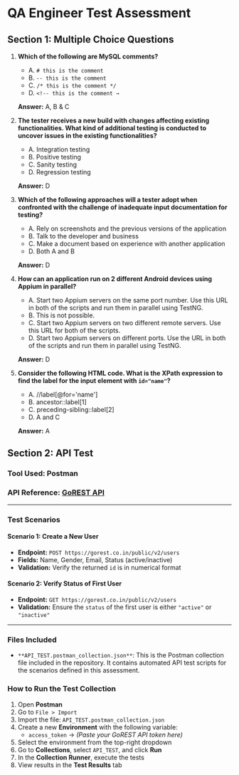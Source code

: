 # QA Engineer Test Assessment

## Section 1: Multiple Choice Questions

1. **Which of the following are MySQL comments?**    
   - A. `# this is the comment`  
   - B. `-- this is the comment`  
   - C. `/* this is the comment */`  
   - D. `<!-- this is the comment →`
   
   **Answer:** A, B & C

2. **The tester receives a new build with changes affecting existing functionalities. What kind of additional testing is conducted to uncover issues in the existing functionalities?**  
   - A. Integration testing
   - B. Positive testing
   - C. Sanity testing
   - D. Regression testing
   
   **Answer:** D

3. **Which of the following approaches will a tester adopt when confronted with the challenge of inadequate input documentation for testing?**    
   - A. Rely on screenshots and the previous versions of the application  
   - B. Talk to the developer and business  
   - C. Make a document based on experience with another application
   - D. Both A and B
   
   **Answer:** D

4. **How can an application run on 2 different Android devices using Appium in parallel?**    
   - A. Start two Appium servers on the same port number. Use this URL in both of the scripts
        and run them in parallel using TestNG.
   - B. This is not possible.
   - C. Start two Appium servers on two different remote servers. Use this URL for both of the
        scripts.
   - D. Start two Appium servers on different ports. Use the URL in both of the scripts and run
         them in parallel using TestNG.
   
   **Answer:** D


5. **Consider the following HTML code. What is the XPath expression to find the label for the input element with `id="name"`?**  
   - A. //label[@for='name']
   - B. ancestor::label[1]
   - C. preceding-sibling::label[2]
   - D. A and C
   
   **Answer:** A


## Section 2: API Test

### Tool Used: Postman

### API Reference: [GoREST API](https://gorest.co.in)

---

### Test Scenarios

#### **Scenario 1: Create a New User**
- **Endpoint:** `POST https://gorest.co.in/public/v2/users`
- **Fields:** Name, Gender, Email, Status (active/inactive)
- **Validation:** Verify the returned `id` is in numerical format

#### **Scenario 2: Verify Status of First User**
- **Endpoint:** `GET https://gorest.co.in/public/v2/users`
- **Validation:** Ensure the `status` of the first user is either `"active"` or `"inactive"`

---

### Files Included

- `**API_TEST.postman_collection.json**`: This is the Postman collection file included in the repository. It contains automated API test scripts for the scenarios defined in this assessment.

### How to Run the Test Collection

1. Open **Postman**
2. Go to `File > Import`
3. Import the file: `API_TEST.postman_collection.json`
4. Create a new **Environment** with the following variable:
   - `access_token` → *(Paste your GoREST API token here)*
5. Select the environment from the top-right dropdown
6. Go to **Collections**, select `API_TEST`, and click **Run**
7. In the **Collection Runner**, execute the tests
8. View results in the **Test Results** tab


